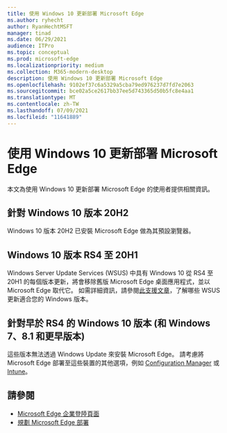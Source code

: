 ```yaml
---
title: 使用 Windows 10 更新部署 Microsoft Edge
ms.author: ryhecht
author: RyanHechtMSFT
manager: tinad
ms.date: 06/29/2021
audience: ITPro
ms.topic: conceptual
ms.prod: microsoft-edge
ms.localizationpriority: medium
ms.collection: M365-modern-desktop
description: 使用 Windows 10 更新部署 Microsoft Edge
ms.openlocfilehash: 9102ef37c6a5329a5cba79ed976237d7fd7e2063
ms.sourcegitcommit: bce02a5ce2617bb37ee5d743365d50b5fc8e4aa1
ms.translationtype: MT
ms.contentlocale: zh-TW
ms.lasthandoff: 07/09/2021
ms.locfileid: "11641889"
---
```

# <a name="deploy-microsoft-edge-with-windows-10-updates"></a>使用 Windows 10 更新部署 Microsoft Edge

本文為使用 Windows 10 更新部署 Microsoft Edge 的使用者提供相關資訊。

## <a name="for-windows-10-release-20h2"></a>針對 Windows 10 版本 20H2

Windows 10 版本 20H2 已安裝 Microsoft Edge 做為其預設瀏覽器。

## <a name="for-windows-10-releases-rs4-through-20h1"></a>Windows 10 版本 RS4 至 20H1

Windows Server Update Services (WSUS) 中具有 Windows 10 從 RS4 至 20H1 的每個版本更新，將會移除舊版 Microsoft Edge 桌面應用程式，並以 Microsoft Edge 取代它。 如需詳細資訊，請參閱[此支援文章](https://support.microsoft.com/topic/update-in-wsus-for-the-new-microsoft-edge-for-windows-10-version-1809-1903-1909-and-2004-october-29-2020-b4980418-4ec4-dee7-3b17-1c6499bd127c)，了解哪些 WSUS 更新適合您的 Windows 版本。

## <a name="for-windows-10-releases-prior-to-rs4-and-windows-7-81-and-earlier"></a>針對早於 RS4 的 Windows 10 版本 (和 Windows 7、8.1 和更早版本)

這些版本無法透過 Windows Update 來安裝 Microsoft Edge。 請考慮將 Microsoft Edge 部署至這些裝置的其他選項，例如 [Configuration Manager](/configmgr/apps/deploy-use/deploy-edge?bc=https%3a%2f%2fdocs.microsoft.com%2fDeployEdge%2fbreadcrumb%2ftoc.json&toc=https%3a%2f%2fdocs.microsoft.com%2fDeployEdge%2ftoc.json) 或 [Intune](/intune/apps/apps-windows-edge/?bc=https%3a%2f%2fdocs.microsoft.com%2fDeployEdge%2fbreadcrumb%2ftoc.json&toc=https%3a%2f%2fdocs.microsoft.com%2fDeployEdge%2ftoc.json)。

## <a name="see-also"></a>請參閱

- [Microsoft Edge 企業登陸頁面](https://aka.ms/EdgeEnterprise)
- [規劃 Microsoft Edge 部署](deploy-edge-plan-deployment.md)